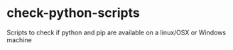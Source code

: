 # check-python-scripts
Scripts to check if python and pip are available on a linux/OSX or Windows machine
